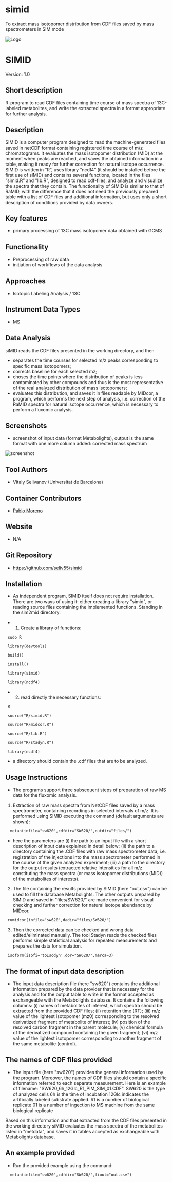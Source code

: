 # simid
To extract mass isotopomer distribution from CDF files saved by mass spectrometers in SIM mode

![Logo](figs/logo.png)

# SIMID
Version: 1.0

## Short description
R-program to read CDF files containing time course of mass spectra of 13C-labeled metabolites, and write the extracted spectra in a format appropriate for further analysis.

## Description
SIMID is a computer program designed to read the machine-generated files saved in netCDF format containing registered time course of m/z chromatograms. It evaluates the mass isotopomer distribution (MID) at the moment when peaks are reached, and saves the obtained information in a table, making it ready for further correction for natural isotope occurrence.
SIMID is written in “R”, uses library “ncdf4” (it should be installed before the first use of siMID)  and contains several functions, located in the files “simid.R” and "lib.R", designed to read cdf-files, and analyze and visualize the spectra that they contain. The functionality of SIMID is similar to that of RaMID, with the difference that it does not need the previously prepared table with a list of CDF files and additional information, but uses only a short description of conditions provided by data owners.

## Key features
- primary processing of 13C mass isotopomer data obtained with GCMS

## Functionality
- Preprocessing of raw data
- initiation of workflows of the data analysis

## Approaches
- Isotopic Labeling Analysis / 13C
    
## Instrument Data Types
- MS

## Data Analysis
siMID reads the CDF files presented in the working directory, and then
- separates the time courses for selected m/z peaks corresponding to specific mass isotopomers;
- corrects baseline for each selected mz;
- choses the time points where the distribution of peaks is less contaminated by other compounds and thus is the most representative of the real analyzed distribution of mass isotopomers;
- evaluates this distribution, and saves it in files readable by MIDcor, a program, which performs the next step of analysis, i.e. correction of the RaMID spectra for natural isotope occurrence, which is necessary to perform a fluxomic analysis.

## Screenshots
- screenshot of input data (format Metabolights), output is the same format with one more column added: corrected mass spectrum

![screenshot]()

## Tool Authors
- Vitaly Selivanov (Universitat de Barcelona)

## Container Contributors
- [Pablo Moreno](EBI)

## Website
- N/A

## Git Repository
- https://github.com/seliv55/simid

## Installation

- As independent program, SIMID itself does not require installation.  There are two ways of using it: either creating a library "simid", or reading source files containing the implemented functions. Standing in the sim2mid directory:

- 1) Create a library of functions:
   
```
 sudo R

 library(devtools)
 
 build() 
 
 install() 
 
 library(simid) 
 
 library(ncdf4)
```

- 2) read directly the necessary functions:
  
```
 R 
 
 source("R/simid.R") 
 
 source("R/midcor.R") 
 
 source("R/lib.R") 
 
 source("R/stadyn.R") 
 
 library(ncdf4)
```

- a directory should contain the .cdf files that are to be analyzed.

## Usage Instructions

- The programs support three subsequent steps of preparation of raw MS data for the fluxomic analysis. 
1. Extraction of raw mass spectra from NetCDF files saved by a mass spectrometer, containing recordings in selected intervals of m/z. It is performed using SIMID executing the  command (default arguments are shown):

```
  metan(infile="sw620",cdfdir="SW620/",outdir="files/")
```
- here the parameters are (i) the path to an input file with a short description of input data explained in detail below; (ii) the path to a directory containing the .CDF files with raw mass spectrometer data, i.e. registration of the injections into the mass spectrometer performed in the course of the given analyzed experiment; (iii) a path to the directory for the output results (extracted relative intensities for all m/z constituting the mass spectra (or mass isotopomer distributions (MID)) of the metabolites of interests).

2. The file containing the results provided by SIMID (here "out.csv") can be used to fill the database Metabolights. The other outputs prepared by SIMID and saved in "files/SW620/" are made convenient for visual checking and further correction for natural isotope abundance by MIDcor.
 
```
 rumidcor(infile="sw620",dadir="files/SW620/")
```
3. Then the corrected data can be checked and wrong data edited/eliminated manually. The tool Stadyn reads the checked files performs simple statistical analysis for repeated measurements and prepares the data for simulation.
```
 isoform(isofi='toIsodyn',dor="SW620/",marca=3)
```
## The format of input data description

- The input data description file (here "sw620") contains the additional information prepared by the data provider that is necessary for the analysis and for the output table to write in the format accepted as exchangeable with the Metabolights database. It contains the following columns: 
(i) names of metabolites of interest, which spectra should be extracted from the provided CDF files; 
(ii) retention time (RT); 
(iii) m/z value of the lightest isotopomer (mz0) corresponding to the resolved derivatized fragment of metabolite of interest; 
(iv) position of the resolved carbon fragment in the parent molecule; 
(v) chemical formula of the derivatized compound containing the given fragment; 
(vi) m/z value of the lightest isotopomer corresponding to another fragment of the same metabolite (control).

## The names of CDF files provided

- The input file (here "sw620") provides the general informarion used by the program. Moreover, the names of CDF files should contain a specific information referred to each separate measurement. Here is an example of filename: "SW620_6h_12Glc_R1_PIM_SIM_01.CDF". SW620 is the type of analyzed cells 6h is the time of incubation 12Glc indicates the artificially labeled substrate applied. R1 is a number of biological replicate 01 is a number of ingection to MS machine from the same biological replicate

Based on this information and that extracted from the CDF files presented in the working directory siMID evaluates the mass spectra of the metabolites listed in "metdata", and saves it in tables accepted as exchangeable with Metabolights database.

## An example provided

- Run the provided example using the command:

```
  metan(infile="sw620",cdfdir="SW620/",fiout="out.csv")
```


